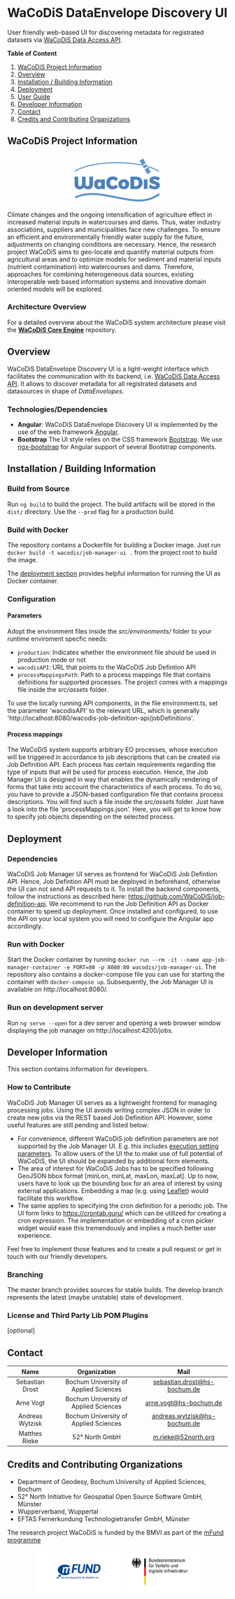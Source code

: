 # WaCoDiS DataEnvelope Discovery UI
User friendly web-based UI for discovering metadata for registrated datasets via 
[WaCoDiS Data Access API](https://github.com/WaCoDiS/data-access-api).

**Table of Content**  
1. [WaCoDiS Project Information](#wacodis-project-information)
2. [Overview](#overview) 
3. [Installation / Building Information](#installation--building-information)
4. [Deployment](#deployment)
5. [User Guide](#user-guide)
6. [Developer Information](#developer-information)
7. [Contact](#contact)
8. [Credits and Contributing Organizations](#credits-and-contributing-organizations)

## WaCoDiS Project Information
<p align="center">
  <img src="https://raw.githubusercontent.com/WaCoDiS/apis-and-workflows/master/misc/logos/wacodis.png" width="200">
</p>
Climate changes and the ongoing intensification of agriculture effect in increased material inputs in watercourses and dams.
Thus, water industry associations, suppliers and municipalities face new challenges. To ensure an efficient and environmentally
friendly water supply for the future, adjustments on changing conditions are necessary. Hence, the research project WaCoDiS
aims to geo-locate and quantify material outputs from agricultural areas and to optimize models for sediment and material
inputs (nutrient contamination) into watercourses and dams. Therefore, approaches for combining heterogeneous data sources,
existing interoperable web based information systems and innovative domain oriented models will be explored.

### Architecture Overview
For a detailed overview about the WaCoDiS system architecture please visit the 
**[WaCoDiS Core Engine](https://github.com/WaCoDiS/core-engine)** repository.  

## Overview  
WaCoDiS DataEnvelope Discovery UI is a light-weight interface which facilitates the communication with its backend, i.e.
[WaCoDiS Data Access API](https://github.com/WaCoDiS/data-access-api). It allows to discover metadata for all registrated 
datasets and datasources in shape of _DataEnvelopes_. 

### Technologies/Dependencies
* __Angular__:
WaCoDiS DataEnvelope Discovery UI is implemented by the use of the web framework [Angular](https://angular.io/).
* __Bootstrap__
The UI style relies on the CSS framework [Bootstrap](https://getbootstrap.com/). We use [ngx-bootstrap](https://valor-software.com/ngx-bootstrap/#/)
for Angular support of several Bootstrap components.

## Installation / Building Information
### Build from Source
Run `ng build` to build the project. The build artifacts will be stored in the `dist/` directory. Use the `--prod` flag for a
production build.

### Build with Docker
The repository contains a Dockerfile for building a Docker image. Just run `docker build -t wacodis/job-manager-ui .` from the
project root to build the image.

The [deployment section](#run-with-docker) provides helpful information for running the UI as Docker container.

### Configuration
#### Parameters
Adopt the environment files inside the _src/environments/_ folder to your runtime enviroment specfic needs:
* `production`: Indicates whether the environment file should be used in production mode or not
* `wacodisAPI`: URL that points to the WaCoDiS Job Defintion API
* `processMappingsPath`: Path to a process mappings file that contains definitions for supported processes. The project
comes with a mappings file inside the _src/assets_ folder.

To use the locally running API components, in the file environment.ts, set the parameter 'wacodisAPI' to the relevant URL,
which is generally 'http://localhost:8080/wacodis-job-definition-api/jobDefinitions'. 

#### Process mappings
The WaCoDiS system supports arbitrary EO processes, whose execution will be triggered in accordance to job descriptions
that can be created via Job Definition API. Each process has certain requirements regarding the type of inputs that will be
used for process execution. Hence, the Job Manager UI is designed in way that enables the dynamically rendering of forms
that take into account the characteristics of each process. To do so, you have to provide a JSON-based configuration file
that contains process descriptions. You will find such a file inside the _src/assets_ folder. Just have a look into the
file 'processMappings.json'. Here, you will get to know how to specify job objects depending on the selected process.

## Deployment
### Dependencies
WaCoDiS Job Manager UI serves as frontend for WaCoDiS Job Defintion API. Hence, Job Defintion API must be deployed in
beforehand, otherwise the UI can not send API requests to it. To install the backend components, follow the instructions as
described here: https://github.com/WaCoDiS/job-definition-api. We recommend to run the Job Definition API as Docker
container to speed up deployment. Once installed and configured, to use the API on your local system you will need to
configure the Angular app accordingly. 

### Run with Docker
Start the Docker container by running `docker run --rm -it --name app-job-manager-container -e PORT=80 -p 8080:80 wacodis/job-manager-ui`.
The repository also contains a docker-compose file you can use for starting the container with `docker-compose up`.
Subsequently, the Job Manager UI is available on http://localhost:8080/.

### Run on development server
Run `ng serve --open` for a dev server and opening a web browser window displaying the job manager on http://localhost:4200/jobs.

## Developer Information
This section contains information for developers.

### How to Contribute
WaCoDiS Job Manager UI serves as a lightweight frontend for managing processing jobs. Using the UI avoids writing complex JSON in order to create new jobs via the REST based Job Definition API. However, some useful features are still pending and listed below:
* For convenience, different WaCoDiS job definition parameters are not supported by the Job Manager UI. E.g. this includes [execution setting parameters](https://github.com/WaCoDiS/apis-and-workflows/blob/7e6aa4e22cf57d9135f6264435b6dc52c62fef9c/openapi/src/main/definitions/wacodis-schemas.yml#L479-L504). To allow users of the UI the to make use of full potential of WaCoDiS, the UI should
be expanded by additional form elements.
* The area of interest for WaCoDiS Jobs has to be specified following GeoJSON bbox format [minLon, minLat, maxLon, maxLat]. Up to now, users have to look up the bounding box for an area of interest by using external applications. Embedding a map (e.g. using [Leaflet](https://leafletjs.com/)) would facilitate this workflow.
* The same applies to specifying the cron definition for a periodic job. The UI form links to https://crontab.guru/ which can be utilized for creating a cron expression. The implementation or embedding of a cron picker widget would ease this tremendously and implies a much better user experience.

Feel free to implement those features and to create a pull request or get in touch with our friendly developers.

### Branching
The master branch provides sources for stable builds. The develop branch represents the latest (maybe unstable) state of
development.

### License and Third Party Lib POM Plugins
[optional]

## Contact
|    Name   |   Organization    |    Mail    |
| :-------------: |:-------------:| :-----:|
| Sebastian Drost | Bochum University of Applied Sciences | sebastian.drost@hs-bochum.de |
| Arne Vogt | Bochum University of Applied Sciences | arne.vogt@hs-bochum.de |
| Andreas Wytzisk  | Bochum University of Applied Sciences | andreas.wytzisk@hs-bochum.de |
| Matthes Rieke | 52° North GmbH | m.rieke@52north.org |

## Credits and Contributing Organizations
- Department of Geodesy, Bochum University of Applied Sciences, Bochum
- 52° North Initiative for Geospatial Open Source Software GmbH, Münster
- Wupperverband, Wuppertal
- EFTAS Fernerkundung Technologietransfer GmbH, Münster

The research project WaCoDiS is funded by the BMVI as part of the [mFund programme](https://www.bmvi.de/DE/Themen/Digitales/mFund/Ueberblick/ueberblick.html)  
<p align="center">
  <img src="https://raw.githubusercontent.com/WaCoDiS/apis-and-workflows/master/misc/logos/mfund.jpg" height="100">
  <img src="https://raw.githubusercontent.com/WaCoDiS/apis-and-workflows/master/misc/logos/bmvi.jpg" height="100">
</p>


